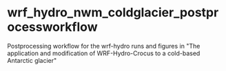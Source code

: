 # wrf_hydro_nwm_coldglacier_postprocessworkflow
Postprocessing workflow for the wrf-hydro runs and figures in "The application and modification of WRF-Hydro-Crocus to a cold-based Antarctic glacier"
